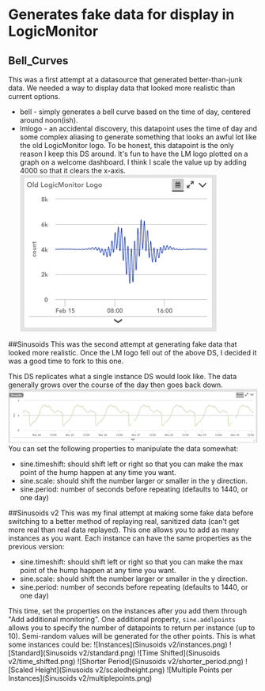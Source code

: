 # Generates fake data for display in LogicMonitor

## Bell_Curves
This was a first attempt at a datasource that generated better-than-junk data. We needed a way to display data that looked more realistic than current options.
* bell - simply generates a bell curve based on the time of day, centered around noon(ish).
* lmlogo - an accidental discovery, this datapoint uses the time of day and some complex aliasing to generate something that looks an awful lot like the old LogicMonitor logo. To be honest, this datapoint is the only reason I keep this DS around. It's fun to have the LM logo plotted on a graph on a welcome dashboard. I think I scale the value up by adding 4000 so that it clears the x-axis.
![Old LM Logo](Bell_Curves/old_lm_logo.png)

##Sinusoids
This was the second attempt at generating fake data that looked more realistic. Once the LM logo fell out of the above DS, I decided it was a good time to fork to this one.

This DS replicates what a single instance DS would look like. The data generally grows over the course of the day then goes back down.
![Sinusoids, single instance](Sinusoids/sinusoids.png)
You can set the following properties to manipulate the data somewhat:
* sine.timeshift: should shift left or right so that you can make the max point of the hump happen at any time you want.
* sine.scale: should shift the number larger or smaller in the y direction.
* sine.period: number of seconds before repeating (defaults to 1440, or one day)

##Sinusoids v2
This was my final attempt at making some fake data before switching to a better method of replaying real, sanitized data (can't get more real than real data replayed).
This one allows you to add as many instances as you want. Each instance can have the same properties as the previous version:
* sine.timeshift: should shift left or right so that you can make the max point of the hump happen at any time you want.
* sine.scale: should shift the number larger or smaller in the y direction.
* sine.period: number of seconds before repeating (defaults to 1440, or one day)

This time, set the properties on the instances after you add them through "Add additional monitoring". One additional property, `sine.addlpoints` allows you to specify the number of datapoints to return per instance (up to 10). Semi-random values will be generated for the other points.
This is what some instances could be:
![Instances](Sinusoids v2/instances.png)
![Standard](Sinusoids v2/standard.png)
![Time Shifted](Sinusoids v2/time_shifted.png)
![Shorter Period](Sinusoids v2/shorter_period.png)
![Scaled Height](Sinusoids v2/scaledheight.png)
![Multiple Points per Instances](Sinusoids v2/multiplepoints.png)
